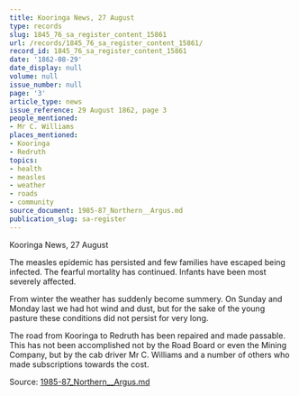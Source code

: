 ```yaml
---
title: Kooringa News, 27 August
type: records
slug: 1845_76_sa_register_content_15861
url: /records/1845_76_sa_register_content_15861/
record_id: 1845_76_sa_register_content_15861
date: '1862-08-29'
date_display: null
volume: null
issue_number: null
page: '3'
article_type: news
issue_reference: 29 August 1862, page 3
people_mentioned:
- Mr C. Williams
places_mentioned:
- Kooringa
- Redruth
topics:
- health
- measles
- weather
- roads
- community
source_document: 1985-87_Northern__Argus.md
publication_slug: sa-register
---
```


Kooringa News, 27 August

The measles epidemic has persisted and few families have escaped being infected.  The fearful mortality has continued.  Infants have been most severely affected.

From winter the weather has suddenly become summery.  On Sunday and Monday last we had hot wind and dust, but for the sake of the young pasture these conditions did not persist for very long.

The road from Kooringa to Redruth has been repaired and made passable.  This has not been accomplished not by the Road Board or even the Mining Company, but by the cab driver Mr C. Williams and a number of others who made subscriptions towards the cost.


Source: [1985-87_Northern__Argus.md](/downloads/markdown/1985-87_Northern__Argus.md)
